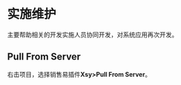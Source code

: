# 实施维护

主要帮助相关的开发实施人员协同开发，对系统应用再次开发。

## Pull From Server

右击项目，选择销售易插件**Xsy&gt;Pull From Server**。



